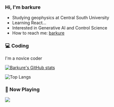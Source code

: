 ### Hi, I'm barkure
-  Studying geophysics at Central South University
-  Learning React...
-  Interested in Generative AI and Control Science
-  How to reach me: [barkure](https://barku.re)

### 💻 Coding
I'm a novice coder 

[![Barkure's GitHub stats](https://github-readme-stats.vercel.app/api?username=barkure&theme=react&show_icons=true)](https://github.com/barkure?tab=repositories)

![Top Langs](https://github-readme-stats.vercel.app/api/top-langs/?username=barkure&layout=donut&theme=react)

### 🎵 Now Playing
[![](https://spotify-github-profile.vercel.app/api/view.svg?uid=31cpz4ouugwhmy4vbvgr43o4x2ae&cover_image=true&theme=novatorem&show_offline=false&background_color=121212&interchange=false&bar_color=53b14f&bar_color_cover=true)](https://spotify-github-profile.vercel.app/api/view.svg?uid=31cpz4ouugwhmy4vbvgr43o4x2ae&redirect=true)
